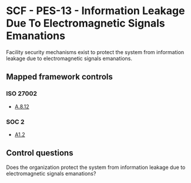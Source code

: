 # SCF - PES-13 - Information Leakage Due To Electromagnetic Signals Emanations
Facility security mechanisms exist to protect the system from information leakage due to electromagnetic signals emanations. 
## Mapped framework controls
### ISO 27002
- [A.8.12](../iso27002/a-8.md#a812)
  
### SOC 2
- [A1.2](../soc2/a12.md)
  
## Control questions
Does the organization protect the system from information leakage due to electromagnetic signals emanations? 
  